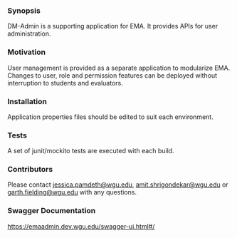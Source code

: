 ﻿
### Synopsis

DM-Admin is a supporting application for EMA.  It provides APIs for user administration.

### Motivation

User management is provided as a separate application to modularize EMA.  Changes to user, role and permission features can be deployed without interruption to students and evaluators.

### Installation

Application properties files should be edited to suit each environment.

### Tests

A set of junit/mockito tests are executed with each build.

### Contributors

Please contact jessica.pamdeth@wgu.edu, amit.shrigondekar@wgu.edu or garth.fielding@wgu.edu with any questions.

### Swagger Documentation

[ https://emaadmin.dev.wgu.edu/swagger-ui.html#/ ](https://emaadmin.dev.wgu.edu/swagger-ui.html)